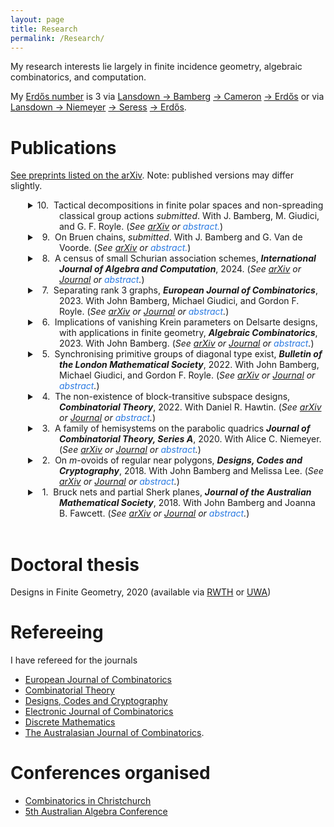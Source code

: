 ```yaml
---
layout: page
title: Research
permalink: /Research/
---
```


My research interests lie largely in finite incidence geometry, algebraic combinatorics, and computation.

My [Erdo&#779;s number](https://en.wikipedia.org/wiki/Erd%C5%91s_number) is 3 via [Lansdown &#8594; Bamberg](https://mathscinet.ams.org/mathscinet-getitem?mr=3779039) [&#8594; Cameron](https://mathscinet.ams.org/mathscinet-getitem?mr=3763899) [&#8594; Erdo&#779;s](https://mathscinet.ams.org/mathscinet-getitem?mr=1106651) or via [Lansdown &#8594; Niemeyer](https://mathscinet.ams.org/mathscinet-getitem?mr=4110234) [&#8594; Seress](https://mathscinet.ams.org/mathscinet-getitem?mr=1953539) [&#8594; Erdo&#779;s](https://mathscinet.ams.org/mathscinet-getitem?mr=837951). 

# Publications
[See preprints listed on the arXiv](https://arxiv.org/a/0000-0002-8087-1329.html). Note: published versions may differ slightly.

<!---
10. Tactical decompositions in finite polar spaces and non-spreading classical group actions, *submitted*. With J. Bamberg, M. Giudici, and G. F. Royle. (See [arXiv](https://arxiv.org/pdf/2403.17576.pdf).)
9. On Bruen chains, *submitted*. With J. Bamberg and G. Van de Voorde. (See  [arXiv](https://arxiv.org/pdf/2305.01349.pdf).)
8. A census of small Schurian association schemes, ***International Journal of Algebra and Computation***, 2024. (See [arXiv](https://arxiv.org/pdf/2206.08663.pdf) or [journal](https://doi.org/10.1142/S0218196723500674).)
7. Separating rank 3 graphs, ***European Journal of Combinatorics***, 2023. With John Bamberg, Michael Giudici, and Gordon F. Royle. (See [arXiv](https://arxiv.org/pdf/2211.02326) or [journal](https://doi.org/10.1016/j.ejc.2023.103732).)
6.  Implications of vanishing Krein parameters on Delsarte designs, with applications in finite geometry, ***Algebraic Combinatorics***, 2023.
With John Bamberg. (See [arXiv](https://arxiv.org/pdf/2107.05207.pdf) or [journal](https://doi.org/10.5802/alco.246).)
5. Synchronising primitive groups of diagonal type exist,
***Bulletin of the London Mathematical Society***, 2022.
With John Bamberg, Michael Giudici, and Gordon F. Royle. (See [arXiv](https://arxiv.org/pdf/2104.13355.pdf) or [journal](https://doi.org/10.1112/blms.12619).)
4. The non-existence of block-transitive subspace designs,
***Combinatorial Theory***, 2022.
With Daniel R. Hawtin. (See [arXiv](https://arxiv.org/pdf/2102.05142.pdf) or [journal](https://doi.org/10.5070/C62156883).)
3. A family of hemisystems on the parabolic quadrics,
***Journal of Combinatorial Theory, Series A***, 2020.
With Alice C. Niemeyer. (See [arXiv](https://arxiv.org/pdf/1908.08886.pdf) or [journal](https://doi.org/10.1016/j.jcta.2020.105280).) 
2. On *m*-ovoids of regular near polygons,
***Designs, Codes and Cryptography***,  2018.
With John Bamberg and Melissa Lee. (See [arXiv](https://arxiv.org/pdf/1612.07187) or [journal](http://dx.doi.org/10.1007/s10623-017-0373-1).) 
1. Bruck nets and partial Sherk planes,
***Journal of the Australian Mathematical Society***, 2018.
With John Bamberg and Joanna B. Fawcett. (See [arXiv](https://arxiv.org/pdf/1601.07231) or [journal](http://dx.doi.org/10.1017/S144678871700009X).)
--->


<script>
MathJax = {
  tex: {
    inlineMath: [['$', '$'], ['\\(', '\\)']]
  }
};
</script>
<script id="MathJax-script" async
  src="https://cdn.jsdelivr.net/npm/mathjax@3/es5/tex-chtml.js">
</script>

<style>
details {
  margin-left: 4em;
}
summary {
  margin-left: -2em;
  text-indent: -50px;
  padding-left: 50px;
}
</style>

<!-- Next publication-->

<details>
<summary>
10.&nbsp;
Tactical decompositions in finite polar spaces and non-spreading classical group actions
<i>submitted</i>.
With J. Bamberg, M. Giudici, and G. F. Royle.
(<i>See <a href="https://arxiv.org/pdf/2403.17576.pdf">arXiv</a> or <font color="#2a7ae2">abstract.</font></i>)
</summary>
<br>
<p>
<b>Abstract:</b> TODO
</p>
</details>

<!-- Next publication-->

<details>
<summary>
&nbsp;&nbsp;9.&nbsp;
On Bruen chains,
<i>submitted</i>.
With J. Bamberg and G. Van de Voorde.
(<i>See <a href="https://arxiv.org/pdf/2305.01349.pdf">arXiv</a> or <font color="#2a7ae2">abstract.</font></i>)
</summary>
<br>
<p>
<b>Abstract:</b> TODO
</p>
</details>


<!-- Next publication-->

<details>
<summary>
&nbsp;&nbsp;8.&nbsp;
A census of small Schurian association schemes,
<b><i>International Journal of Algebra and Computation</i></b>, 2024.
(<i>See <a href="https://arxiv.org/pdf/2206.08663.pdf">arXiv</a> or <a href="https://doi.org/10.1142/S0218196723500674">Journal</a> or <font color="#2a7ae2">abstract</font>.</i>)
</summary>
<br>
<p>
<b>Abstract:</b> Using the classification of transitive groups of degree $n$, for $2 \leqslant n \leqslant 48$,
we classify the Schurian association schemes of order $n$, and as a consequence, the transitive groups of degree $n$ that are $2$-closed. In addition, we compute the character table of each association scheme and provide a census of important properties. Finally, we compute the $2$-closure of each transitive group of degree $n$, for $2 \leqslant n \leqslant 48$. The results of this classification are made available as a supplementary database.
</p>
</details>


<!-- Next publication-->

<details>
<summary>
&nbsp;&nbsp;7.&nbsp;
Separating rank 3 graphs,
<b><i>European Journal of Combinatorics</i></b>, 2023.
With John Bamberg, Michael Giudici, and Gordon F. Royle.
(<i>See <a href="https://arxiv.org/pdf/2211.02326">arXiv</a> or <a href="https://doi.org/10.1016/j.ejc.2023.103732">Journal</a> or <font color="#2a7ae2">abstract</font>.</i>)
</summary>
<br>
<p>
<b>Abstract:</b> TODO
</p>
</details>


<!-- Next publication-->

<details>
<summary>
&nbsp;&nbsp;6.&nbsp;
Implications of vanishing Krein parameters on Delsarte designs, with applications in finite geometry,
<b><i>Algebraic Combinatorics</i></b>, 2023.
With John Bamberg.
(<i>See <a href="https://arxiv.org/pdf/2107.05207.pdf">arXiv</a> or <a href="https://doi.org/10.5802/alco.246">Journal</a> or <font color="#2a7ae2">abstract</font>.</i>)
</summary>
<br>
<p>
<b>Abstract:</b> TODO
</p>
</details>


<!-- Next publication-->

<details>
<summary>
&nbsp;&nbsp;5.&nbsp;
Synchronising primitive groups of diagonal type exist,
<b><i>Bulletin of the London Mathematical Society</i></b>, 2022.
With John Bamberg, Michael Giudici, and Gordon F. Royle.
(<i>See <a href="https://arxiv.org/pdf/2104.13355.pdf">arXiv</a> or <a href="https://doi.org/10.1112/blms.12619">Journal</a> or <font color="#2a7ae2">abstract</font>.</i>)
</summary>
<br>
<p>
<b>Abstract:</b> TODO
</p>
</details>


<!-- Next publication-->

<details>
<summary>
&nbsp;&nbsp;4.&nbsp;
The non-existence of block-transitive subspace designs,
<b><i>Combinatorial Theory</i></b>, 2022.
With Daniel R. Hawtin.
(<i>See <a href="https://arxiv.org/pdf/2102.05142.pdf">arXiv</a> or <a href="https://doi.org/10.5070/C62156883">Journal</a> or <font color="#2a7ae2">abstract</font>.</i>)
</summary>
<br>
<p>
<b>Abstract:</b> TODO
</p>
</details>


<!-- Next publication-->

<details>
<summary>
&nbsp;&nbsp;3.&nbsp;
A family of hemisystems on the parabolic quadrics
<b><i>Journal of Combinatorial Theory, Series A</i></b>, 2020.
With Alice C. Niemeyer.
(<i>See <a href="https://arxiv.org/pdf/1908.08886.pdf">arXiv</a> or <a href="https://doi.org/10.1016/j.jcta.2020.105280">Journal</a> or <font color="#2a7ae2">abstract</font>.</i>)
</summary>
<br>
<p>
<b>Abstract:</b> TODO
</p>
</details>

<!-- Next publication-->

<details>
<summary>
&nbsp;&nbsp;2.&nbsp;
On <i>m</i>-ovoids of regular near polygons,
<b><i>Designs, Codes and Cryptography</i></b>, 2018.
With John Bamberg and Melissa Lee.
(<i>See <a href="https://arxiv.org/pdf/1612.07187">arXiv</a> or <a href="http://dx.doi.org/10.1007/s10623-017-0373-1">Journal</a> or <font color="#2a7ae2">abstract</font>.</i>)
</summary>
<p>
<br>
<b>Abstract:</b> TODO
</p>
</details>

<!-- Next publication-->

<details>
<summary>
&nbsp;&nbsp;1.&nbsp;
Bruck nets and partial Sherk planes,
<b><i>Journal of the Australian Mathematical Society</i></b>, 2018.
With John Bamberg and Joanna B. Fawcett.
(<i>See <a href="https://arxiv.org/pdf/1601.07231">arXiv</a> or <a href="http://dx.doi.org/10.1017/S144678871700009X">Journal</a> or <font color="#2a7ae2">abstract</font>.</i>)
</summary>
<br>
<p>
<b>Abstract:</b> In Bachmann [Aufbau der Geometrie aus dem Spiegelungsbegriff, Die Grundlehren der mathematischen Wissenschaften, Bd. XCVI (Springer, Berlin–Göttingen–Heidelberg, 1959)], it was shown that a finite metric plane is a Desarguesian affine plane of odd order equipped with a perpendicularity relation on lines and that the converse is also true. Sherk [‘Finite incidence structures with orthogonality’, Canad. J. Math.19 (1967), 1078–1083] generalised this result to characterise the finite affine planes of odd order by removing the ‘three reflections axioms’ from a metric plane. We show that one can obtain a larger class of natural finite geometries, the so-called Bruck nets of even degree, by weakening Sherk’s axioms to allow noncollinear points.
</p>
</details>
<br>


# Doctoral thesis
Designs in Finite Geometry, 2020 (available via [RWTH](http://dx.doi.org/10.18154/RWTH-2020-12247) or [UWA](https://doi.org/10.26182/krb6-kk43))

# Refereeing
I have refereed for the journals
- [European Journal of Combinatorics](https://www.journals.elsevier.com/european-journal-of-combinatorics)
- [Combinatorial Theory](https://escholarship.org/uc/combinatorial_theory)
- [Designs, Codes and Cryptography](https://www.springer.com/journal/10623)
- [Electronic Journal of Combinatorics](https://www.combinatorics.org/)
- [Discrete Mathematics](https://www.journals.elsevier.com/discrete-mathematics)
- [The Australasian Journal of Combinatorics](https://ajc.maths.uq.edu.au/).


# Conferences organised
- [Combinatorics in Christchurch](https://combinatoricsinchristchurch.github.io/)
- [5th Australian Algebra Conference](https://aac05.github.io/)
